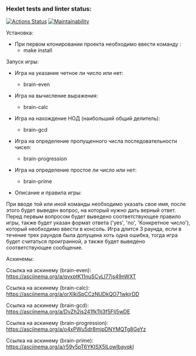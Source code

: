 ### Hexlet tests and linter status:
[![Actions Status](https://github.com/gign5i/frontend-project-44/actions/workflows/hexlet-check.yml/badge.svg)](https://github.com/gign5i/frontend-project-44/actions)
[![Maintainability](https://api.codeclimate.com/v1/badges/07287f2cff71e8e0ecf0/maintainability)](https://codeclimate.com/github/gign5i/frontend-project-44/maintainability)

Установка:
- При первом клонировании проекта необходимо ввести команду :
  - make install

Запуск игры:
- Игра на указание четное ли число или нет:
  - brain-even
- Игра на вычисление выражения:
  - brain-calc
- Игра на нахождение НОД (наибольший общий делитель):
  - brain-gcd
- Игра на определение пропущенного числа последовательности чисел:
  - brain-progression
- Игра на определение простое ли число или нет:
  - brain-prime

- Описание и правила игры:

При вводе той или иной команды необходимо указать свое имя, после этого будет выведен вопрос, на который нужно дать верный ответ.
Перед первым вопросом будет выведено соответствующее правило игры, также будет указан формат ответа ('yes', 'no', 'Конкретное число'), который необходимо ввести в консоль.
Игра длится 3 раунда, если в течение трех раундов была допущена хоть одна ошибка, тогда игра будет считаться проигранной, а также будет выведено соответствующее сообщение.

Аскинемы:

Ссылка на аскинему (brain-even): https://asciinema.org/a/qvxptK11nuSCyLl77js49nWXT

Ссылка на аскинему (brain-calc): https://asciinema.org/a/orXIkiSpCCzNUDkQO71wkjrDD

Ссылка на аскинему (brain-gcd):  https://asciinema.org/a/DvZh2js241fkTtj3f5FIj5wDE

Ссылка на аскинему (brain-progression): https://asciinema.org/a/o4xPWu5dr8mjpDNYMQTg8GeYz

Ссылка на аскинему (brain-prime): https://asciinema.org/a/r59y5pT6YKISX5lLowIbayqkI
